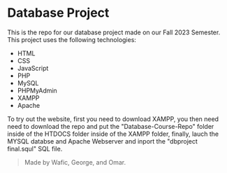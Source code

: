 # Database Project

This is the repo for our database project made on our Fall 2023 Semester.
This project uses the following technologies:
- HTML
- CSS
- JavaScript
- PHP
- MySQL
- PHPMyAdmin
- XAMPP
- Apache

To try out the website, first you need to download XAMPP, you then need need to download the repo and put the "Database-Course-Repo" folder inside of the HTDOCS folder inside of the XAMPP folder, finally, lauch the MYSQL databse and Apache Webserver and inport the "dbproject final.squl" SQL file.

> Made by Wafic, George, and Omar.
